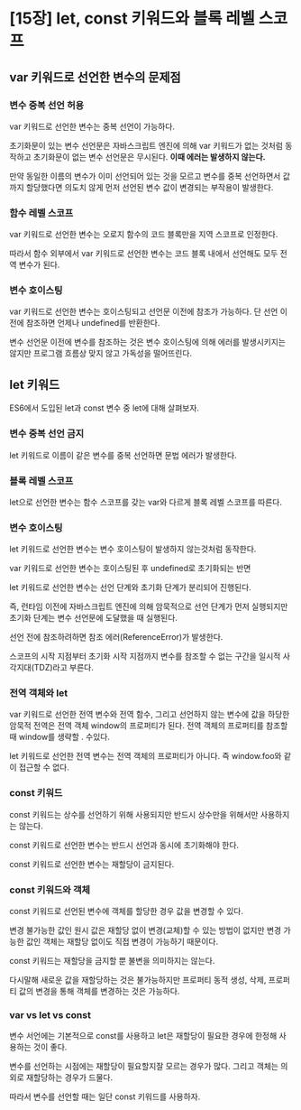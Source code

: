 # [15장] let, const 키워드와 블록 레벨 스코프

## var 키워드로 선언한 변수의 문제점

### 변수 중복 선언 허용

var 키워드로 선언한 변수는 중복 선언이 가능하다.

초기화문이 있는 변수 선언문은 자바스크립트 엔진에 의해 var 키워드가 없는 것처럼 동작하고 초기화문이 없는 변수 선언문은 무시된다. **이때 에러는 발생하지 않는다.**

만약 동일한 이름의 변수가 이미 선언되어 있는 것을 모르고 변수를 중복 선언하면서 값까지 할당했다면 의도치 않게 먼저 선언된 변수 값이 변경되는 부작용이 발생한다.

### 함수 레벨 스코프

var 키워드로 선언한 변수는 오로지 함수의 코드 블록만을 지역 스코프로 인정한다.

따라서 함수 외부에서 var 키워드로 선언한 변수는 코드 블록 내에서 선언해도 모두 전역 변수가 된다.

### 변수 호이스팅

var 키워드로 선언한 변수는 호이스팅되고 선언문 이전에 참조가 가능하다. 단 선언 이전에 참조하면 언제나 undefined를 반환한다.

변수 선언문 이전에 변수를 참조하는 것은 변수 호이스팅에 의해 에러를 발생시키지는 않지만 프로그램 흐름상 맞지 않고 가독성을 떨어뜨린다.

## let 키워드

ES6에서 도입된 let과 const 변수 중 let에 대해 살펴보자.

### 변수 중복 선언 금지

let 키워드로 이름이 같은 변수를 중복 선언하면 문법 에러가 발생한다.

### 블록 레벨 스코프

let으로 선언한 변수는 함수 스코프를 갖는 var와 다르게 블록 레벨 스코프를 따른다.

### 변수 호이스팅

let 키워드로 선언한 변수는 변수 호이스팅이 발생하지 않는것처럼 동작한다.

var 키워드로 선언한 변수는 호이스팅된 후 undefined로 초기화되는 반면

let 키워드로 선언한 변수는 선언 단계와 초기화 단계가 분리되어 진행된다.

즉, 런타임 이전에 자바스크립트 엔진에 의해 암묵적으로 선언 단계가 먼저 실행되지만 초기화 단계는 변수 선언문에 도달했을 때 실행된다.

선언 전에 참조하려하면 참조 에러(ReferenceError)가 발생한다.

스코프의 시작 지점부터 초기화 시작 지점까지 변수를 참조할 수 없는 구간을 일시적 사각지대(TDZ)라고 부른다.

### 전역 객체와 let

var 키워드로 선언한 전역 변수와 전역 함수, 그리고 선언하지 않는 변수에 값을 하당한 암묵적 전역은 전역 객체 window의 프로퍼티가 된다. 전역 객체의 프로퍼티를 참조할 때 window를 생략할 . 수있다.

let 키워드로 선언한 전역 변수는 전역 객체의 프로퍼티가 아니다. 즉 window.foo와 같이 접근할 수 없다.

### const 키워드

const 키워드는 상수를 선언하기 위해 사용되지만 반드시 상수만을 위해서만 사용하지는 않는다.

const 키워드로 선언한 변수는 반드시 선언과 동시에 초기화해야 한다.

const 키워드로 선언한 변수는 재할당이 금지된다.

### const 키워드와 객체

const 키워드로 선언된 변수에 객체를 할당한 경우 값을 변경할 수 있다.

변경 불가능한 값인 원시 값은 재할당 없이 변경(교체)할 수 있는 방법이 없지만 변경 가능한 값인 객체는 재할당 없이도 직접 변경이 가능하기 때문이다.

const 키워드는 재할당을 금지할 뿐 불변을 의미하지는 않는다. 

다시말해 새로운 값을 재할당하는 것은 불가능하지만 프로퍼티 동적 생성, 삭제, 프로퍼티 값의 변경을 통해 객체를 변경하는 것은 가능하다.

### var vs let vs const

변수 서언에는 기본적으로 const를 사용하고 let은 재할당이 필요한 경우에 한정해 사용하는 것이 좋다.

변수를 선언하는 시점에는 재할당이 필요할지잘 모르는 경우가 많다. 그리고 객체는 의외로 재할당하는 경우가 드물다.

따라서 변수를 선언할 때는 일단 const 키워드를 사용하자.